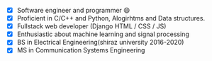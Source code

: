 - [x] Software engineer and programmer :smile:
- [x] Proficient in C/C++ and Python, Alogirhtms and Data structures.
- [x] Fullstack web developer (Django HTML / CSS / JS)
- [x] Enthusiastic about machine learning and signal processing
- [x] BS in Electrical Engineering(shiraz university 2016-2020)
- [x] MS in Communication Systems Engineering 

<!---
0x-m/0x-m is a ✨ special ✨ repository because its `README.md` (this file) appears on your GitHub profile.
You can click the Preview link to take a look at your changes.
--->
